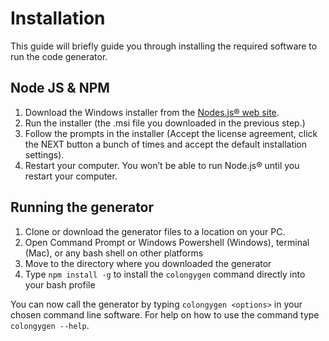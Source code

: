 # Installation

This guide will briefly guide you through installing the required software to run the code generator.

## Node JS & NPM

1. Download the Windows installer from the [Nodes.js® web site](http://nodejs.org/).
2. Run the installer (the .msi file you downloaded in the previous step.)
3. Follow the prompts in the installer (Accept the license agreement, click the NEXT button a bunch of times and accept the default installation settings).
4. Restart your computer. You won’t be able to run Node.js® until you restart your computer.

## Running the generator

1. Clone or download the generator files to a location on your PC.
2. Open Command Prompt or Windows Powershell (Windows), terminal (Mac), or any bash shell on other platforms
3. Move to the directory where you downloaded the generator
4. Type `npm install -g` to install the `colongygen` command directly into your bash profile

You can now call the generator by typing `colongygen <options>` in your chosen command line software. For help on how to use the command type `colongygen --help`.

